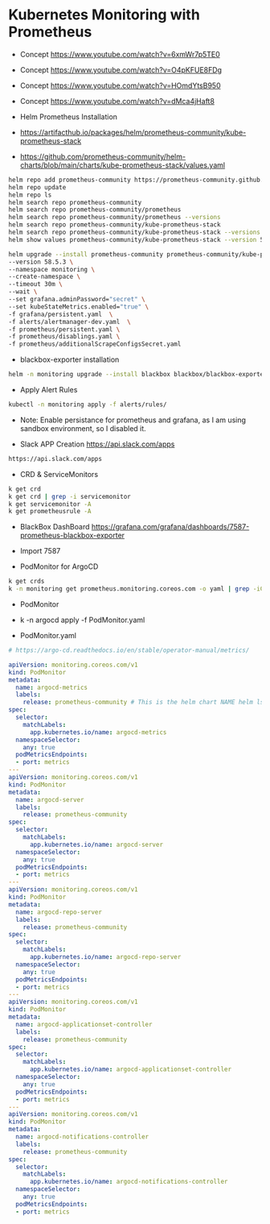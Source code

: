 # Kubernetes Monitoring with Prometheus

- Concept https://www.youtube.com/watch?v=6xmWr7p5TE0
- Concept https://www.youtube.com/watch?v=O4pKFUE8FDg
- Concept https://www.youtube.com/watch?v=HOmdYtsB950
- Concept https://www.youtube.com/watch?v=dMca4jHaft8

- Helm Prometheus Installation
- https://artifacthub.io/packages/helm/prometheus-community/kube-prometheus-stack

- https://github.com/prometheus-community/helm-charts/blob/main/charts/kube-prometheus-stack/values.yaml
```bash
helm repo add prometheus-community https://prometheus-community.github.io/helm-charts 
helm repo update 
helm repo ls
helm search repo prometheus-community
helm search repo prometheus-community/prometheus
helm search repo prometheus-community/prometheus --versions
helm search repo prometheus-community/kube-prometheus-stack
helm search repo prometheus-community/kube-prometheus-stack --versions
helm show values prometheus-community/kube-prometheus-stack --version 58.5.3

helm upgrade --install prometheus-community prometheus-community/kube-prometheus-stack \
--version 58.5.3 \
--namespace monitoring \
--create-namespace \
--timeout 30m \
--wait \
--set grafana.adminPassword="secret" \
--set kubeStateMetrics.enabled="true" \
-f grafana/persistent.yaml  \
-f alerts/alertmanager-dev.yaml  \
-f prometheus/persistent.yaml \
-f prometheus/disablings.yaml \
-f prometheus/additionalScrapeConfigsSecret.yaml
```

- blackbox-exporter installation

```bash
helm -n monitoring upgrade --install blackbox blackbox/blackbox-exporter -f blackbox/blackbox-exporter/dev-values.yaml --wait
```

- Apply Alert Rules
```bash
kubectl -n monitoring apply -f alerts/rules/
```

- Note: Enable persistance for prometheus and grafana, as I am using sandbox environment, so I disabled it.

- Slack APP Creation https://api.slack.com/apps
```bash
https://api.slack.com/apps
```

- CRD & ServiceMonitors
```bash
k get crd
k get crd | grep -i servicemonitor
k get servicemonitor -A
k get prometheusrule -A
```

- BlackBox DashBoard https://grafana.com/grafana/dashboards/7587-prometheus-blackbox-exporter
- Import 7587

- PodMonitor for ArgoCD
```bash
k get crds
k -n monitoring get prometheus.monitoring.coreos.com -o yaml | grep -iC5 servicemonitor
```
- PodMonitor
- k -n argocd apply -f PodMonitor.yaml

- PodMonitor.yaml
```yaml
# https://argo-cd.readthedocs.io/en/stable/operator-manual/metrics/

apiVersion: monitoring.coreos.com/v1
kind: PodMonitor
metadata:
  name: argocd-metrics
  labels:
    release: prometheus-community # This is the helm chart NAME helm ls -A
spec:
  selector:
    matchLabels:
      app.kubernetes.io/name: argocd-metrics
  namespaceSelector:
    any: true
  podMetricsEndpoints:
  - port: metrics
---
apiVersion: monitoring.coreos.com/v1
kind: PodMonitor
metadata:
  name: argocd-server
  labels:
    release: prometheus-community
spec:
  selector:
    matchLabels:
      app.kubernetes.io/name: argocd-server
  namespaceSelector:
    any: true
  podMetricsEndpoints:
  - port: metrics
---
apiVersion: monitoring.coreos.com/v1
kind: PodMonitor
metadata:
  name: argocd-repo-server
  labels:
    release: prometheus-community
spec:
  selector:
    matchLabels:
      app.kubernetes.io/name: argocd-repo-server
  namespaceSelector:
    any: true
  podMetricsEndpoints:
  - port: metrics
---
apiVersion: monitoring.coreos.com/v1
kind: PodMonitor
metadata:
  name: argocd-applicationset-controller
  labels:
    release: prometheus-community
spec:
  selector:
    matchLabels:
      app.kubernetes.io/name: argocd-applicationset-controller
  namespaceSelector:
    any: true
  podMetricsEndpoints:
  - port: metrics
---
apiVersion: monitoring.coreos.com/v1
kind: PodMonitor
metadata:
  name: argocd-notifications-controller
  labels:
    release: prometheus-community
spec:
  selector:
    matchLabels:
      app.kubernetes.io/name: argocd-notifications-controller
  namespaceSelector:
    any: true
  podMetricsEndpoints:
  - port: metrics
```
